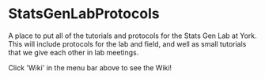 # StatsGenLabProtocols
A place to put all of the tutorials and protocols for the Stats Gen Lab at York. This will include protocols for the lab and field, and well as small tutorials that we give each other in lab meetings.

Click 'Wiki' in the menu bar above to see the Wiki!
